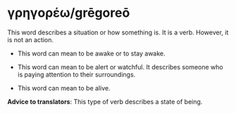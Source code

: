 # γρηγορέω/grēgoreō
This word describes a situation or how something is. It is a verb. However, it is not an action. 

* This word can mean to be awake or to stay awake.

* This word can mean to be alert or watchful. It describes someone who is paying attention to their surroundings.

* This word can mean to be alive.

**Advice to translators**: This type of verb describes a state of being. 

